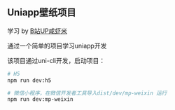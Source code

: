## Uniapp壁纸项目

学习 by [B站UP咸虾米](https://space.bilibili.com/381599106)

通过一个简单的项目学习uniapp开发

该项目通过uni-cli开发，启动项目：

```sh
# H5
npm run dev:h5

# 微信小程序，在微信开发者工具导入dist/dev/mp-weixin 运行
npm run dev:mp-weixin
```
